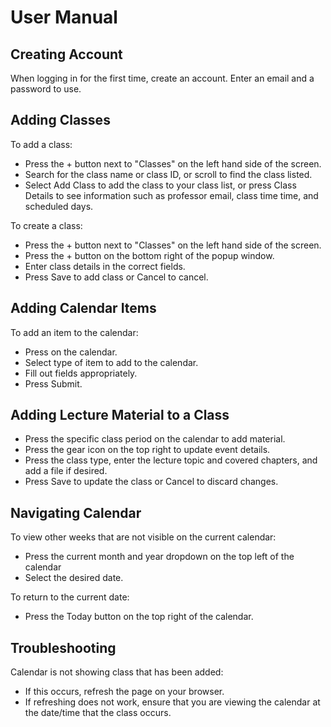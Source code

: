 # User Manual

## Creating Account
When logging in for the first time, create an account. Enter an email and a password to use.

## Adding Classes
To add a class:
- Press the + button next to "Classes" on the left hand side of the screen.
- Search for the class name or class ID, or scroll to find the class listed.
- Select Add Class to add the class to your class list, or press Class Details to see information such as professor email, class time time, and scheduled days.

To create a class:
- Press the + button next to "Classes" on the left hand side of the screen.
- Press the + button on the bottom right of the popup window.
- Enter class details in the correct fields.
- Press Save to add class or Cancel to cancel.

## Adding Calendar Items
To add an item to the calendar:
- Press on the calendar.
- Select type of item to add to the calendar.
- Fill out fields appropriately. 
- Press Submit.

## Adding Lecture Material to a Class
- Press the specific class period on the calendar to add material.
- Press the gear icon on the top right to update event details.
- Press the class type, enter the lecture topic and covered chapters, and add a file if desired.
- Press Save to update the class or Cancel to discard changes.

## Navigating Calendar
To view other weeks that are not visible on the current calendar:
- Press the current month and year dropdown on the top left of the calendar
- Select the desired date.

To return to the current date:
- Press the Today button on the top right of the calendar.

## Troubleshooting
Calendar is not showing class that has been added:
- If this occurs, refresh the page on your browser.
- If refreshing does not work, ensure that you are viewing the calendar at the date/time that the class occurs.
